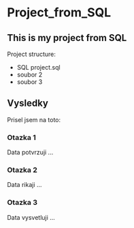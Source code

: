 # Project_from_SQL
This is my project from SQL
---
Project structure:
- SQL project.sql
- soubor 2
- soubor 3

## Vysledky

Prisel jsem na toto:

### Otazka 1

Data potvrzuji ...

### Otazka 2

Data rikaji ...

### Otazka 3

Data vysvetluji ...